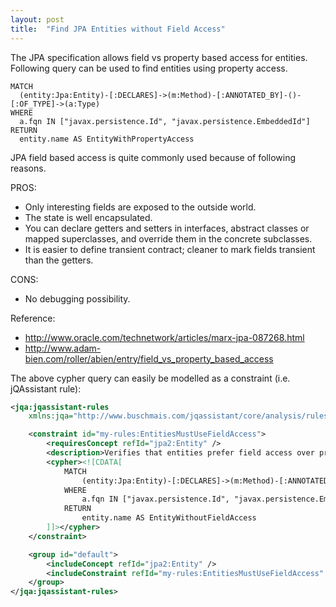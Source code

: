 ```yaml
---
layout: post
title:  "Find JPA Entities without Field Access"
---
```


The JPA specification allows field vs property based access for entities. Following query can be used to find entities using property access.


```
MATCH
  (entity:Jpa:Entity)-[:DECLARES]->(m:Method)-[:ANNOTATED_BY]-()-[:OF_TYPE]->(a:Type)
WHERE
  a.fqn IN ["javax.persistence.Id", "javax.persistence.EmbeddedId"]
RETURN
  entity.name AS EntityWithPropertyAccess
```

JPA field based access is quite commonly used because of following reasons.

PROS:

* Only interesting fields are exposed to the outside world.
* The state is well encapsulated.
* You can declare getters and setters in interfaces, abstract classes or mapped superclasses, and override them in the concrete subclasses.
* It is easier to define transient contract; cleaner to mark fields transient than the getters.

CONS:

* No debugging possibility.

Reference:

* http://www.oracle.com/technetwork/articles/marx-jpa-087268.html
* http://www.adam-bien.com/roller/abien/entry/field_vs_property_based_access

The above cypher query can easily be modelled as a constraint (i.e. jQAssistant rule):

```xml
<jqa:jqassistant-rules
	xmlns:jqa="http://www.buschmais.com/jqassistant/core/analysis/rules/schema/v1.0">

	<constraint id="my-rules:EntitiesMustUseFieldAccess">
		<requiresConcept refId="jpa2:Entity" />
		<description>Verifies that entities prefer field access over property access.</description>
		<cypher><![CDATA[
            MATCH
               	(entity:Jpa:Entity)-[:DECLARES]->(m:Method)-[:ANNOTATED_BY]-()-[:OF_TYPE]->(a:Type)
            WHERE 
               	a.fqn IN ["javax.persistence.Id", "javax.persistence.EmbeddedId"]
            RETURN
               	entity.name AS EntityWithoutFieldAccess
        ]]></cypher>
	</constraint>

	<group id="default">
		<includeConcept refId="jpa2:Entity" />
		<includeConstraint refId="my-rules:EntitiesMustUseFieldAccess" />
	</group>
</jqa:jqassistant-rules>
```
